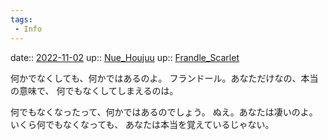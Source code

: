 ```yaml
---
tags:
 - Info
---
```


date:: [2022-11-02](Daily_Note/2022-11-02.md)
up:: [Nue_Houjuu](../Bar/Novel/Touhou_Project/Nue_Houjuu.md)
up:: [Frandle_Scarlet](../Bar/Novel/Touhou_Project/Frandle_Scarlet.md)

何かでなくしても、何かではあるのよ。
フランドール。あなただけなの、本当の意味で、
何でもなくしてしまえるのは。

何でもなくなったって、何かではあるのでしょう。
ぬえ。あなたは凄いのよ。いくら何でもなくなっても、
あなたは本当を覚えているじゃない。
